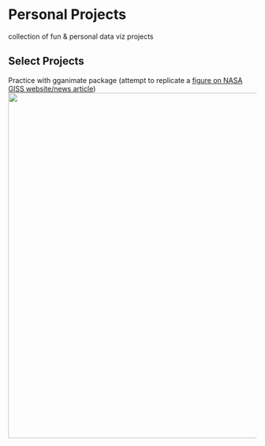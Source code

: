 # Personal Projects
 collection of fun & personal data viz projects


## Select Projects 
Practice with gganimate package (attempt to replicate a [figure on NASA GISS website/news article](https://earthobservatory.nasa.gov/images/151831/summer-2023-was-the-hottest-on-record)) 
<img src="https://github.com/makuhs/Personal-Projects/blob/main/tempAnimate/time_series.gif" width="700">
